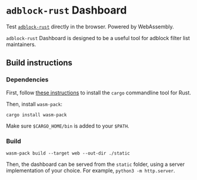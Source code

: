 # `adblock-rust` Dashboard

Test [`adblock-rust`](https://github.com/brave/adblock-rust) directly in the browser. Powered by WebAssembly.

`adblock-rust` Dashboard is designed to be a useful tool for adblock filter list maintainers.

## Build instructions

### Dependencies

First, follow [these instructions](https://rustup.rs) to install the `cargo` commandline tool for Rust.

Then, install `wasm-pack`:

```
cargo install wasm-pack
```

Make sure `$CARGO_HOME/bin` is added to your `$PATH`.

### Build

```
wasm-pack build --target web --out-dir ./static
```

Then, the dashboard can be served from the `static` folder, using a server implementation of your choice. For example, `python3 -m http.server`.
